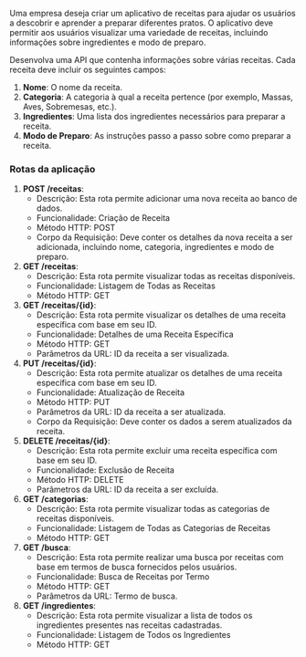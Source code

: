 Uma empresa deseja criar um aplicativo de receitas para ajudar os usuários a descobrir e aprender a preparar diferentes pratos. O aplicativo deve permitir aos usuários visualizar uma variedade de receitas, incluindo informações sobre ingredientes e modo de preparo.

Desenvolva uma API que contenha informações sobre várias receitas. Cada receita deve incluir os seguintes campos:

1. **Nome**: O nome da receita.
2. **Categoria**: A categoria à qual a receita pertence (por exemplo, Massas, Aves, Sobremesas, etc.).
3. **Ingredientes**: Uma lista dos ingredientes necessários para preparar a receita.
4. **Modo de Preparo**: As instruções passo a passo sobre como preparar a receita.

### Rotas da aplicação

1. **POST /receitas**:
    - Descrição: Esta rota permite adicionar uma nova receita ao banco de dados.
    - Funcionalidade: Criação de Receita
    - Método HTTP: POST
    - Corpo da Requisição: Deve conter os detalhes da nova receita a ser adicionada, incluindo nome, categoria, ingredientes e modo de preparo.
2. **GET /receitas**:
    - Descrição: Esta rota permite visualizar todas as receitas disponíveis.
    - Funcionalidade: Listagem de Todas as Receitas
    - Método HTTP: GET
3. **GET /receitas/{id}**:
    - Descrição: Esta rota permite visualizar os detalhes de uma receita específica com base em seu ID.
    - Funcionalidade: Detalhes de uma Receita Específica
    - Método HTTP: GET
    - Parâmetros da URL: ID da receita a ser visualizada.
4. **PUT /receitas/{id}**:
    - Descrição: Esta rota permite atualizar os detalhes de uma receita específica com base em seu ID.
    - Funcionalidade: Atualização de Receita
    - Método HTTP: PUT
    - Parâmetros da URL: ID da receita a ser atualizada.
    - Corpo da Requisição: Deve conter os dados a serem atualizados da receita.
5. **DELETE /receitas/{id}**:
    - Descrição: Esta rota permite excluir uma receita específica com base em seu ID.
    - Funcionalidade: Exclusão de Receita
    - Método HTTP: DELETE
    - Parâmetros da URL: ID da receita a ser excluída.
6. **GET /categorias**:
    - Descrição: Esta rota permite visualizar todas as categorias de receitas disponíveis.
    - Funcionalidade: Listagem de Todas as Categorias de Receitas
    - Método HTTP: GET
7. **GET /busca**:
    - Descrição: Esta rota permite realizar uma busca por receitas com base em termos de busca fornecidos pelos usuários.
    - Funcionalidade: Busca de Receitas por Termo
    - Método HTTP: GET
    - Parâmetros da URL: Termo de busca.
8. **GET /ingredientes**:
    - Descrição: Esta rota permite visualizar a lista de todos os ingredientes presentes nas receitas cadastradas.
    - Funcionalidade: Listagem de Todos os Ingredientes
    - Método HTTP: GET